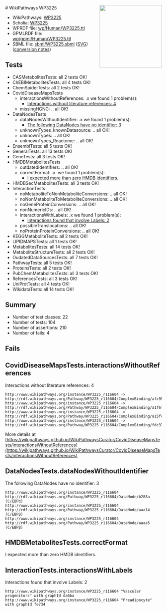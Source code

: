 <img style="float: right; width: 200px" src="../logo.png" />
# WikiPathways WP3225

* WikiPathways: [WP3225](https://identifiers.org/wikipathways:WP3225)
* Scholia: [WP3225](https://scholia.toolforge.org/wikipathways/WP3225)
* WPRDF file: [wp/Human/WP3225.ttl](../wp/Human/WP3225.ttl)
* GPMLRDF file: [wp/gpml/Human/WP3225.ttl](../wp/gpml/Human/WP3225.ttl)
* SBML file: [sbml/WP3225.sbml](../sbml/WP3225.sbml) ([SVG](../sbml/WP3225.svg)) ([conversion notes](../sbml/WP3225.txt))

## Tests
* CASMetabolitesTests: all 2 tests OK!
* ChEBIMetabolitesTests: all 4 tests OK!
* ChemSpiderTests: all 2 tests OK!
* CovidDiseaseMapsTests
    * interactionsWithoutReferences: .x we found 1 problem(s):
        * [Interactions without literature references: 4](#2e295932)
    * missingHGNC: .. all OK!
* DataNodesTests
    * dataNodesWithoutIdentifier: .x we found 1 problem(s):
        * [The following DataNodes have no identifier: 3](#d2d32fa2)
    * unknownTypes_knownDatasource: .. all OK!
    * unknownTypes: .. all OK!
    * unknownTypes_Reactome: .. all OK!
* EnsemblTests: all 5 tests OK!
* GeneralTests: all 13 tests OK!
* GeneTests: all 3 tests OK!
* HMDBMetabolitesTests
    * outdatedIdentifiers: .. all OK!
    * correctFormat: .x. we found 1 problem(s):
        * [I expected more than zero HMDB identifiers.](#ad154c1e)
* HMDBSecMetabolitesTests: all 3 tests OK!
* InteractionTests
    * noMetaboliteToNonMetaboliteConversions: .. all OK!
    * noNonMetaboliteToMetaboliteConversions: .. all OK!
    * noGeneProteinConversions: .. all OK!
    * nonNumericIDs: .. all OK!
    * interactionsWithLabels: .x we found 1 problem(s):
        * [Interactions found that involve Labels: 2](#630d2679)
    * possibleTranslocations: .. all OK!
    * noProteinProteinConversions: .. all OK!
* KEGGMetaboliteTests: all 2 tests OK!
* LIPIDMAPSTests: all 1 tests OK!
* MetabolitesTests: all 14 tests OK!
* MetaboliteStructureTests: all 2 tests OK!
* OudatedDataSourcesTests: all 7 tests OK!
* PathwayTests: all 5 tests OK!
* ProteinsTests: all 2 tests OK!
* PubChemMetabolitesTests: all 3 tests OK!
* ReferencesTests: all 3 tests OK!
* UniProtTests: all 4 tests OK!
* WikidataTests: all 14 tests OK!


## Summary

* Number of test classes: 22
* Number of tests: 104
* Number of assertions: 210
* Number of fails: 4

## Fails

<a name="2e295932" />

## CovidDiseaseMapsTests.interactionsWithoutReferences

Interactions without literature references: 4
```
http://www.wikipathways.org/instance/WP3225_r116604 -> http://rdf.wikipathways.org/Pathway/WP3225_r116604/ComplexBinding/afc95
http://www.wikipathways.org/instance/WP3225_r116604 -> http://rdf.wikipathways.org/Pathway/WP3225_r116604/ComplexBinding/a1f6f
http://www.wikipathways.org/instance/WP3225_r116604 -> http://rdf.wikipathways.org/Pathway/WP3225_r116604/ComplexBinding/a15fc
http://www.wikipathways.org/instance/WP3225_r116604 -> http://rdf.wikipathways.org/Pathway/WP3225_r116604/ComplexBinding/fdc37
```

More details at [https://wikipathways.github.io/WikiPathwaysCurator/CovidDiseaseMapsTests/interactionsWithoutReferences](https://wikipathways.github.io/WikiPathwaysCurator/CovidDiseaseMapsTests/interactionsWithoutReferences)

<a name="d2d32fa2" />

## DataNodesTests.dataNodesWithoutIdentifier

The following DataNodes have no identifier: 3
```
http://www.wikipathways.org/instance/WP3225_r116604 http://rdf.wikipathways.org/Pathway/WP3225_r116604/DataNode/b288a (C/EBPα)
http://www.wikipathways.org/instance/WP3225_r116604 http://rdf.wikipathways.org/Pathway/WP3225_r116604/DataNode/aaa14 (C/EBPβ)
http://www.wikipathways.org/instance/WP3225_r116604 http://rdf.wikipathways.org/Pathway/WP3225_r116604/DataNode/aaaa5 (C/EBPβ)
```

<a name="ad154c1e" />

## HMDBMetabolitesTests.correctFormat

I expected more than zero HMDB identifiers.
<a name="630d2679" />

## InteractionTests.interactionsWithLabels

Interactions found that involve Labels: 2
```
http://www.wikipathways.org/instance/WP3225_r116604 "Vascular progenitors" with graphId da6ba
http://www.wikipathways.org/instance/WP3225_r116604 "Preadipocyte" with graphId fe734
```

